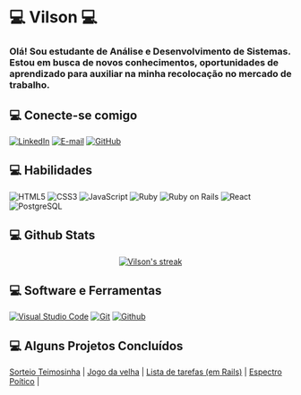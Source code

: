 # 💻  Vilson 💻 
### Olá! Sou estudante de Análise e Desenvolvimento de Sistemas. Estou em busca de novos conhecimentos,  oportunidades de aprendizado para auxiliar na minha recolocação no mercado de trabalho. 

## 💻 Conecte-se comigo
[![LinkedIn](https://img.shields.io/badge/-LinkedIn-000?style=for-the-badge&logo=linkedin&logoColor=30A3DC)](https://www.linkedin.com/in/vilson-camponucci-monteiro-379522107/)
[![E-mail](https://img.shields.io/badge/-Email-000?style=for-the-badge&logo=microsoft-outlook&logoColor=E94D5F)](mailto:vcmorion@hotmail.com)
[![GitHub](https://img.shields.io/badge/-GitHub-000?style=for-the-badge&logo=github)](https://github.com/Vilson1984)


## 💻 Habilidades
![HTML5](https://img.shields.io/badge/HTML5-000?style=for-the-badge&logo=html5)
![CSS3](https://img.shields.io/badge/CSS3-000?style=for-the-badge&logo=css3&logoColor=264CE4)
![JavaScript](https://img.shields.io/badge/JavaScript-000?style=for-the-badge&logo=javascript)
![Ruby](https://img.shields.io/badge/Ruby-000?style=for-the-badge&logo=ruby)
![Ruby on Rails](https://img.shields.io/badge/Ruby%20on%20Rails-000?style=for-the-badge&logo=ruby-on-rails)
![React](https://img.shields.io/badge/React-000?style=for-the-badge&logo=react)
![PostgreSQL](https://img.shields.io/badge/PostgreSQL-316192?style=for-the-badge&logo=postgresql&logoColor=white)


## 💻 Github Stats

<p align="center">
  <a href="https://github.com/Vilson1984/github-readme-streak-stats">
    <img title="🔥 Get streak stats for your profile at git.io/streak-stats" alt="Vilson's streak" src="https://github-readme-streak-stats.herokuapp.com/?user=Vilson1984&theme=monokai-metallian&hide_border=true"/>
  </a>

  ## 💻 Software e Ferramentas

<p>
    <a href="#"><img alt="Visual Studio Code" src="https://img.shields.io/badge/Visual%20Studio%20Code-0078d7.svg?logo=visual-studio-code&logoColor=white"></a>
    <a href="#"><img alt="Git" src="https://img.shields.io/badge/Git-F05033.svg?logo=git&logoColor=white"></a>
    <a href="#"><img alt="Github" src="https://img.shields.io/badge/-GitHub-000?style=for-the-badge&logo=github"></a>
</p>

## 💻 Alguns Projetos Concluídos
[Sorteio Teimosinha](https://github.com/Vilson1984/teimosinha_app) |
[Jogo da velha](https://github.com/Vilson1984/jogo-da-velha) |
[Lista de tarefas (em Rails)](https://github.com/Vilson1984/Lista-de-tarefas_Rails) | 
[Espectro Poítico](https://github.com/Vilson1984/quiz-espectro-politico) |
